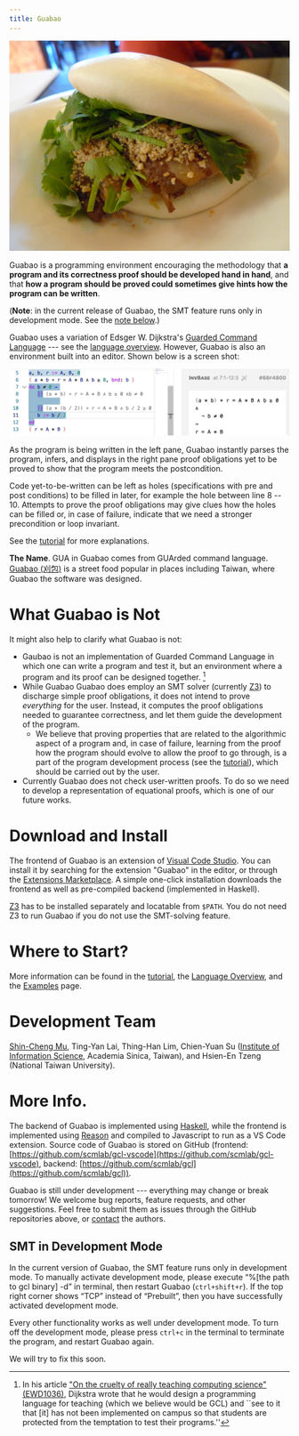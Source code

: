 ```yaml
---
title: Guabao
---
```


![<small>Photo: [Ron Dollete](https://www.flickr.com/photos/saucesupreme/4434798368). CC BY-ND 2.0.</small>](images/guabao-saucesupreme.jpg)

Guabao is a programming environment encouraging the methodology that **a program and its correctness proof should be developed hand in hand**,
and that **how a program should be proved could sometimes give hints how the program can be written**.

(**Note**: in the current release of Guabao, the SMT feature runs only in development mode. See the [note below](#smt-devel).)

Guabao uses a variation of Edsger W. Dijkstra's [Guarded Command Language](https://en.wikipedia.org/wiki/Guarded_Command_Language) --- see the [language overview](pages/1-gcl-overview.html).
However, Guabao is also an environment built into an editor.
Shown below is a screen shot:

![](images/tutorial/tutorial04.jpg)

As the program is being written in the left pane, Guabao instantly parses the program, infers, and displays in the right pane proof obligations yet to be proved to show that the program meets the postcondition.

Code yet-to-be-written can be left as holes (specifications with pre and post conditions) to be filled in later, for example the hole between line 8 -- 10. Attempts to prove the proof obligations may give clues how the holes can be filled or, in case of failure, indicate that we need a stronger precondition or loop invariant.

See the [tutorial](pages/0-tutorial.html) for more explanations.

**The Name**. GUA in Guabao comes from GUArded command language.
[Guabao (刈包)](https://en.wikipedia.org/wiki/Gua_bao) is a street food popular in places including Taiwan, where Guabao the software was designed.

# What Guabao is Not

It might also help to clarify what Guabao is not:

* Gaubao is not an implementation of Guarded Command Language in which one can write a program and test it, but an environment where a program and its proof can be designed together. [^1]
* While Guabao Guabao does employ an SMT solver (currently [Z3](https://github.com/Z3Prover/z3)) to discharge simple proof obligations, it does not intend to prove *everything* for the user. Instead, it computes the proof obligations needed to guarantee correctness, and let them guide the development of the program.
  * We believe that proving properties that are related to the algorithmic aspect of a program and, in case of failure, learning from the proof how the program should evolve to allow the proof to go through, is a part of the program development process (see the [tutorial](pages/0-tutorial.html)), which should be carried out by the user.
* Currently Guabao does not check user-written proofs. To do so we need to develop a representation of equational proofs, which is one of our future works.

[^1]: In his article ["On the cruelty of really teaching computing science" (EWD1036)](https://www.cs.utexas.edu/~EWD/transcriptions/EWD10xx/EWD1036.html), Dijkstra wrote that he would design a programming language for teaching (which we believe would be GCL) and ``see to it that [it] has not been implemented on campus so that students are protected from the temptation to test their programs.''

# Download and Install

The frontend of Guabao is an extension of [Visual Code Studio](https://code.visualstudio.com/). You can install it by searching for the extension "Guabao" in the editor, or through the [Extensions Marketplace](https://marketplace.visualstudio.com/items?itemName=scmlab.guabao).
A simple one-click installation downloads the frontend as well as pre-compiled backend (implemented in Haskell).

[Z3](https://github.com/Z3Prover/z3) has to be installed separately and locatable from `$PATH`. You do not need Z3 to run Guabao if you do not use the SMT-solving feature.

# Where to Start?

More information can be found in the [tutorial](pages/0-tutorial.html), the [Language Overview](pages/1-gcl-overview.html), and the [Examples](pages/2-examples.html) page.

# Development Team

[Shin-Cheng Mu](https://scm.iis.sinica.edu.tw/home/), Ting-Yan Lai, Thing-Han Lim, Chien-Yuan Su ([Institute of Information Science](https://www.iis.sinica.edu.tw/), Academia Sinica, Taiwan), and Hsien-En Tzeng (National Taiwan University).

# More Info.

The backend of Guabao is implemented using [Haskell](https://www.haskell.org/), while the frontend is implemented using [Reason](https://reasonml.github.io/) and compiled to Javascript to run as a VS Code extension.
Source code of Guabao is stored on GitHub (frontend: [https://github.com/scmlab/gcl-vscode](https://github.com/scmlab/gcl-vscode), backend: [https://github.com/scmlab/gcl](https://github.com/scmlab/gcl)).

Guabao is still under development --- everything may change or break tomorrow! We welcome bug reports, feature requests, and other suggestions.
Feel free to submit them as issues through the GitHub repositories above, or [contact](pages/4-contacts.html) the authors.

## SMT in Development Mode
<a name="smt-devel"></a>

In the current version of Guabao, the SMT feature runs only in development mode. To manually activate development mode, please execute “%[the path to gcl binary] -d” in terminal, then restart Guabao (`ctrl+shift+r`). If the top right corner shows “TCP” instead of “Prebuilt”, then you have successfully activated development mode.

Every other functionality works as well under development mode. To turn off the development mode, please press `ctrl+c` in the terminal to terminate the program, and restart Guabao again.

We will try to fix this soon.
